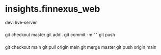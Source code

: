 # insights.finnexus_web

dev: live-server

#####
git  checkout master
git add .
git commit -m ""
git push

#####
git checkout main
git pull origin main
git merge master
git push origin main